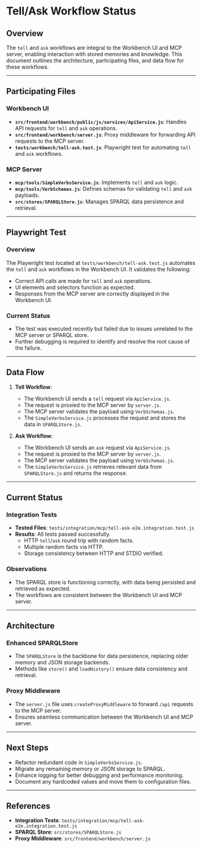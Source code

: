 # Tell/Ask Workflow Status

## Overview
The `tell` and `ask` workflows are integral to the Workbench UI and MCP server, enabling interaction with stored memories and knowledge. This document outlines the architecture, participating files, and data flow for these workflows.

---

## Participating Files

### Workbench UI
- **`src/frontend/workbench/public/js/services/ApiService.js`**: Handles API requests for `tell` and `ask` operations.
- **`src/frontend/workbench/server.js`**: Proxy middleware for forwarding API requests to the MCP server.
- **`tests/workbench/tell-ask.test.js`**: Playwright test for automating `tell` and `ask` workflows.

### MCP Server
- **`mcp/tools/SimpleVerbsService.js`**: Implements `tell` and `ask` logic.
- **`mcp/tools/VerbSchemas.js`**: Defines schemas for validating `tell` and `ask` payloads.
- **`src/stores/SPARQLStore.js`**: Manages SPARQL data persistence and retrieval.

---

## Playwright Test

### Overview
The Playwright test located at `tests/workbench/tell-ask.test.js` automates the `tell` and `ask` workflows in the Workbench UI. It validates the following:

- Correct API calls are made for `tell` and `ask` operations.
- UI elements and selectors function as expected.
- Responses from the MCP server are correctly displayed in the Workbench UI.

### Current Status
- The test was executed recently but failed due to issues unrelated to the MCP server or SPARQL store.
- Further debugging is required to identify and resolve the root cause of the failure.

---

## Data Flow

1. **Tell Workflow**:
   - The Workbench UI sends a `tell` request via `ApiService.js`.
   - The request is proxied to the MCP server by `server.js`.
   - The MCP server validates the payload using `VerbSchemas.js`.
   - The `SimpleVerbsService.js` processes the request and stores the data in `SPARQLStore.js`.

2. **Ask Workflow**:
   - The Workbench UI sends an `ask` request via `ApiService.js`.
   - The request is proxied to the MCP server by `server.js`.
   - The MCP server validates the payload using `VerbSchemas.js`.
   - The `SimpleVerbsService.js` retrieves relevant data from `SPARQLStore.js` and returns the response.

---

## Current Status

### Integration Tests
- **Tested Files**: `tests/integration/mcp/tell-ask-e2e.integration.test.js`
- **Results**: All tests passed successfully.
  - HTTP `tell`/`ask` round trip with random facts.
  - Multiple random facts via HTTP.
  - Storage consistency between HTTP and STDIO verified.

### Observations
- The SPARQL store is functioning correctly, with data being persisted and retrieved as expected.
- The workflows are consistent between the Workbench UI and MCP server.

---

## Architecture

### Enhanced SPARQLStore
- The `SPARQLStore` is the backbone for data persistence, replacing older memory and JSON storage backends.
- Methods like `store()` and `loadHistory()` ensure data consistency and retrieval.

### Proxy Middleware
- The `server.js` file uses `createProxyMiddleware` to forward `/api` requests to the MCP server.
- Ensures seamless communication between the Workbench UI and MCP server.

---

## Next Steps
- Refactor redundant code in `SimpleVerbsService.js`.
- Migrate any remaining memory or JSON storage to SPARQL.
- Enhance logging for better debugging and performance monitoring.
- Document any hardcoded values and move them to configuration files.

---

## References
- **Integration Tests**: `tests/integration/mcp/tell-ask-e2e.integration.test.js`
- **SPARQL Store**: `src/stores/SPARQLStore.js`
- **Proxy Middleware**: `src/frontend/workbench/server.js`